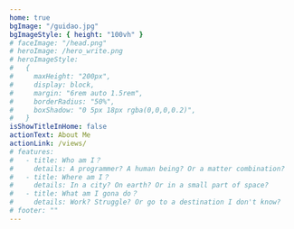 ```yaml
---
home: true
bgImage: "/guidao.jpg"
bgImageStyle: { height: "100vh" }
# faceImage: "/head.png"
# heroImage: /hero_write.png
# heroImageStyle:
#   {
#     maxHeight: "200px",
#     display: block,
#     margin: "6rem auto 1.5rem",
#     borderRadius: "50%",
#     boxShadow: "0 5px 18px rgba(0,0,0,0.2)",
#   }
isShowTitleInHome: false
actionText: About Me
actionLink: /views/
# features:
#   - title: Who am I？
#     details: A programmer? A human being? Or a matter combination?
#   - title: Where am I？
#     details: In a city? On earth? Or in a small part of space?
#   - title: What am I gona do？
#     details: Work? Struggle? Or go to a destination I don't know?
# footer: ""
---
```

